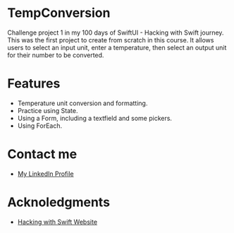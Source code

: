 # TempConversion
Challenge project 1 in my 100 days of SwiftUI - Hacking with Swift journey. This was the first project to create from scratch in this course. It allows users to select an input unit, enter a temperature, then select an output unit for their number to be converted.
# Features
- Temperature unit conversion and formatting.
- Practice using State.
- Using a Form, including a textfield and some pickers.
- Using ForEach.
# Contact me
- [My LinkedIn Profile](https://www.linkedin.com/in/grace-couch-b67786334/) 
# Acknoledgments
- [Hacking with Swift Website](https://www.hackingwithswift.com)
